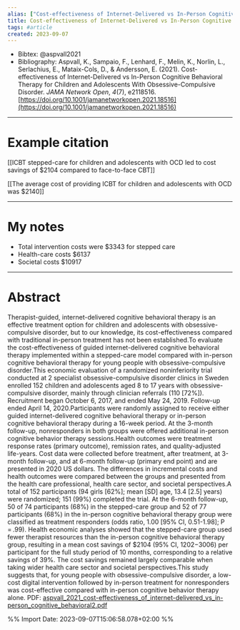 ```yaml
---
alias: ["Cost-effectiveness of Internet-Delivered vs In-Person Cognitive Behavioral Therapy for Children and Adolescents With Obsessive-Compulsive Disorder"]
title: Cost-effectiveness of Internet-Delivered vs In-Person Cognitive Behavioral Therapy for Children and Adolescents With Obsessive-Compulsive Disorder
tags: #article 
created: 2023-09-07
---
```


- Bibtex: @aspvall2021
- Bibliography: Aspvall, K., Sampaio, F., Lenhard, F., Melin, K., Norlin, L., Serlachius, E., Mataix-Cols, D., & Andersson, E. (2021). Cost-effectiveness of Internet-Delivered vs In-Person Cognitive Behavioral Therapy for Children and Adolescents With Obsessive-Compulsive Disorder. _JAMA Network Open_, _4_(7), e2118516. [https://doi.org/10.1001/jamanetworkopen.2021.18516](https://doi.org/10.1001/jamanetworkopen.2021.18516)

---
# Example citation

[[ICBT stepped-care for children and adolescents with OCD led to cost savings of $2104 compared to face-to-face CBT]]

[[The average cost of providing ICBT for children and adolescents with OCD was $2140]]

---
# My notes

- Total intervention costs were $3343 for stepped care
- Health-care costs $6137
- Societal costs $10917
---

# Abstract
Therapist-guided, internet-delivered cognitive behavioral therapy is an effective treatment option for children and adolescents with obsessive-compulsive disorder, but to our knowledge, its cost-effectiveness compared with traditional in-person treatment has not been established.To evaluate the cost-effectiveness of guided internet-delivered cognitive behavioral therapy implemented within a stepped-care model compared with in-person cognitive behavioral therapy for young people with obsessive-compulsive disorder.This economic evaluation of a randomized noninferiority trial conducted at 2 specialist obsessive-compulsive disorder clinics in Sweden enrolled 152 children and adolescents aged 8 to 17 years with obsessive-compulsive disorder, mainly through clinician referrals (110 [72%]). Recruitment began October 6, 2017, and ended May 24, 2019. Follow-up ended April 14, 2020.Participants were randomly assigned to receive either guided internet-delivered cognitive behavioral therapy or in-person cognitive behavioral therapy during a 16-week period. At the 3-month follow-up, nonresponders in both groups were offered additional in-person cognitive behavior therapy sessions.Health outcomes were treatment response rates (primary outcome), remission rates, and quality-adjusted life-years. Cost data were collected before treatment, after treatment, at 3-month follow-up, and at 6-month follow-up (primary end point) and are presented in 2020 US dollars. The differences in incremental costs and health outcomes were compared between the groups and presented from the health care professional, health care sector, and societal perspectives.A total of 152 participants (94 girls [62%]; mean [SD] age, 13.4 [2.5] years) were randomized; 151 (99%) completed the trial. At the 6-month follow-up, 50 of 74 participants (68%) in the stepped-care group and 52 of 77 participants (68%) in the in-person cognitive behavioral therapy group were classified as treatment responders (odds ratio, 1.00 [95% CI, 0.51-1.98]; P = .99). Health economic analyses showed that the stepped-care group used fewer therapist resources than the in-person cognitive behavioral therapy group, resulting in a mean cost savings of $2104 (95% CI, $1202-$3006) per participant for the full study period of 10 months, corresponding to a relative savings of 39%. The cost savings remained largely comparable when taking wider health care sector and societal perspectives.This study suggests that, for young people with obsessive-compulsive disorder, a low-cost digital intervention followed by in-person treatment for nonresponders was cost-effective compared with in-person cognitive behavior therapy alone.
PDF: [aspvall_2021_cost-effectiveness_of_internet-delivered_vs_in-person_cognitive_behavioral2.pdf](file:///Users/oskarflygare/Library/CloudStorage/OneDrive-KarolinskaInstitutet/30-39%20Resources/37%20-%20Personal%20research%20library/zotero-articles/Aspvall/aspvall_2021_cost-effectiveness_of_internet-delivered_vs_in-person_cognitive_behavioral2.pdf)

%% Import Date: 2023-09-07T15:06:58.078+02:00 %%
